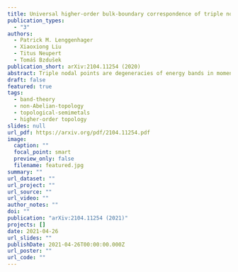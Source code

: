 ```yaml
---
title: Universal higher-order bulk-boundary correspondence of triple nodal points
publication_types:
  - "3"
authors:
  - Patrick M. Lenggenhager
  - Xiaoxiong Liu
  - Titus Neupert
  - Tomáš Bzdušek
publication_short: arXiv:2104.11254 (2020)
abstract: Triple nodal points are degeneracies of energy bands in momentum space at which three Hamiltonian eigenstates coalesce at a single eigenenergy. For spinless particles, the stability of a triple nodal point requires two ingredients: rotation symmetry of order three, four or six; combined with mirror or space-time-inversion symmetry. However, despite ample studies of their classification, robust boundary signatures of triple nodal points have until now remained elusive. In this work, we first show that pairs of triple nodal points in semimetals and metals can be characterized by Stiefel-Whitney and Euler monopole invariants, of which the first one is known to facilitate higher-order topology. Motivated by this observation, we then combine symmetry indicators for corner charges and for the Stiefel-Whitney invariant in two dimensions with the classification of triple nodal points for spinless systems in three dimensions. The result is a complete higher-order bulk-boundary correspondence, where pairs of triple nodal points are characterized by fractional jumps of the hinge charge. We present minimal models of the various species of triple nodal points carrying higher-order topology, and illustrate the derived correspondence on \ce{Sc3AlC} which becomes a higher-order triple-point metal in applied strain. The generalization to spinful systems, in particular to the \ce{WC}-type triple-point material class, is briefly outlined.
draft: false
featured: true
tags:
  - band-theory
  - non-Abelian-topology
  - topological-semimetals
  - higher-order topology
slides: null
url_pdf: https://arxiv.org/pdf/2104.11254.pdf
image:
  caption: ""
  focal_point: smart
  preview_only: false
  filename: featured.jpg
summary: ""
url_dataset: ""
url_project: ""
url_source: ""
url_video: ""
author_notes: ""
doi: ""
publication: "arXiv:2104.11254 (2021)"
projects: []
date: 2021-04-26
url_slides: ""
publishDate: 2021-04-26T00:00:00.000Z
url_poster: ""
url_code: ""
---
```

